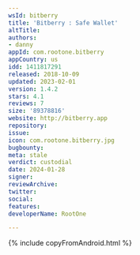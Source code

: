 ```yaml
---
wsId: bitberry
title: 'Bitberry : Safe Wallet'
altTitle: 
authors:
- danny
appId: com.rootone.bitberry
appCountry: us
idd: 1411817291
released: 2018-10-09
updated: 2023-02-01
version: 1.4.2
stars: 4.1
reviews: 7
size: '89378816'
website: http://bitberry.app
repository: 
issue: 
icon: com.rootone.bitberry.jpg
bugbounty: 
meta: stale
verdict: custodial
date: 2024-01-28
signer: 
reviewArchive: 
twitter: 
social: 
features: 
developerName: RootOne

---
```


{% include copyFromAndroid.html %}
